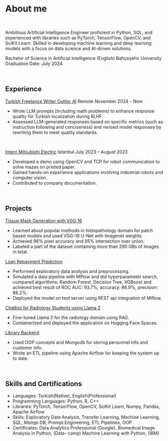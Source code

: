 # About me 

<br>

Ambitious Artificial Intelligence Engineer proficient in Python, SQL, and experienced with libraries such
as PyTorch, TensorFlow, OpenCV, and SciKit Learn. Skilled in developing machine learning and deep
learning models with a focus on data science and AI-driven solutions.

Bachelor of Science in Artificial Intelligence (English) Bahçeşehir University
Graduation Date: July 2024

<br>

## Experience
[Turkish Freelance Writer Outlier AI](#about)
Remote November 2024 – Now
* Wrote LLM prompts (including math problems) to enhance response quality for Turkish localization during RLHF.
* Assessed LLM-generated responses based on specific metrics (such as instruction following and
conciseness) and revised model responses by rewriting them to meet quality standards.

<br>

[Intern Mitsubishi Electric](#about)
Istanbul July 2023 – August 2023
* Developed a demo using OpenCV and TCP for robot communication to solve mazes on printed
paper.
* Gained hands-on experience applications involving industrial robots and computer vision.
* Contributed to company documentation.


<br>

## Projects
[Tissue Mask Generation with VGG 16][vgg]
* Learned about popular methods in histopathology domain for patch based models and used
VGG-16 U-Net with Imagenet weights.
* Achieved 96% pixel accuracy and 95% intersection over union.
* Labeled a part of the dataset containing more than 290 GBs of Images in total.

[Loan Repayment Prediction][loan]
* Performed exploratory data analysis and preprocessing.
* Simulated a data pipeline with Mlflow and did hyperparameter search, compared algorithms;
Random Forest, Decision Tree, XGBoost and achieved best result of ROC AUC: 93.7%,
accuracy: 86.9%, precision: 86.2%.
* Deployed the model on test server using REST api integration of Mlflow.

[Chatbot for Radiology Students using Llama 2][chatbot]
* Fine-tuned Llama 2 for the radiology domain using RAG.
* Containerized and deployed the application on Hugging Face Spaces.

[Library Backend](#about)
* Used OOP concepts and Mongodb for storing personnel info and customer info.
* Wrote an ETL pipeline using Apache Airflow for keeping the system up to date.


<br>

## Skills and Certifications
* Languages: Turkish(Native), English(Professional)
* Programming Languages: Python, R, C++
* Libraries: PyTorch, TensorFlow, OpenCV, SciKit Learn, Numpy, Pandas, Apache Airflow
* Skills: Exploratory Data Analysis, Transfer Learning, Machine Learning, SQL, Mongo DB, Prompt
Engineering, ETL Pipelines, OOP
* Certificates: Data Analytics Professional (Google), Biomedical Image Analysis in Python, (Data-
camp) Machine Learning with Python, (IBM)



[vgg]: https://github.com/tangezerman/U-net-Tissue-Mask-Generation
[loan]: https://github.com/tangezerman/Loan-return-prediction
[chatbot]: https://github.com/tangezerman/capstone

